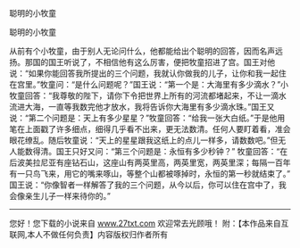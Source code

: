 聪明的小牧童

聪明的小牧童 

从前有个小牧童，由于别人无论问什么，他都能给出个聪明的回答，因而名声远扬。那国的国王听说了，不相信他有这么厉害，便把牧童招进了宫。国王对他说：“如果你能回答我所提出的三个问题，我就认你做我的儿子，让你和我一起住在宫里。”牧童问：“是什么问题呢？”国王说：“第一个是：大海里有多少滴水？”小牧童回答：“我尊敬的陛下，请你下令把世界上所有的河流都堵起来，不让一滴水流进大海，一直等我数完他才放水，我将告诉你大海里有多少滴水珠。”国王又说：“第二个问题是：天上有多少星星？”牧童回答：“给我一张大白纸。”于是他用笔在上面戳了许多细点，细得几乎看不出来，更无法数清。任何人要盯着看，准会眼花缭乱。随后牧童说：“天上的星星跟我这纸上的点儿一样多，请数数吧。”但无人能数得清。国王只好又问：“第三个问题是：永恒有多少秒钟？” 
牧童回答：“在后波美拉尼亚有座钻石山，这座山有两英里高，两英里宽，两英里深；每隔一百年有一只鸟飞来，用它的嘴来啄山，等整个山都被啄掉时，永恒的第一秒就结束了。” 
国王说：“你像智者一样解答了我的三个问题，从今以后，你可以住在宫中了，我会像亲生儿子一样来待你的。” 

                  
--------------------
您好！您下载的小说来自 www.27txt.com 欢迎常去光顾哦！
附：【本作品来自互联网,本人不做任何负责】内容版权归作者所有